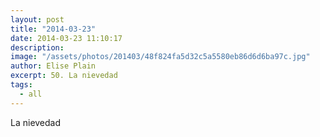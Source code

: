```yaml
---
layout: post
title: "2014-03-23"
date: 2014-03-23 11:10:17
description: 
image: "/assets/photos/201403/48f824fa5d32c5a5580eb86d6d6ba97c.jpg"
author: Elise Plain
excerpt: 50. La nievedad
tags: 
  - all
---
```


La nievedad
<p></p>
